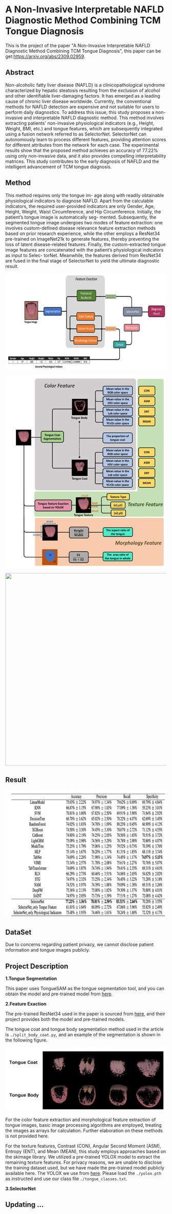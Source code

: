 # A Non-Invasive Interpretable NAFLD Diagnostic Method Combining TCM Tongue Diagnosis
This is the project of the paper "A Non-Invasive Interpretable NAFLD Diagnostic Method Combining TCM Tongue Diagnosis", this paper can be get:https://arxiv.org/abs/2309.02959.

## Abstract

Non-alcoholic fatty liver disease (NAFLD) is a clinicopathological syndrome characterized by hepatic steatosis resulting from the exclusion of alcohol and other identifiable liver-damaging factors. It has emerged as a leading cause of chronic liver disease worldwide. Currently, the conventional methods for NAFLD detection are expensive and not suitable for users to perform daily diagnostics. To address this issue, this study proposes a non-invasive and interpretable NAFLD diagnostic method. This method involves extracting patients' non-invasive physiological indicators (e.g., Height, Weight, BMI, etc.) and tongue features, which are subsequently integrated using a fusion network referred to as SelectorNet. SelectorNet can autonomously learn to process different features, providing attention scores for different attributes from the network for each case. The experimental results show that the proposed method achieves an accuracy of 77.22\% using only non-invasive data, and it also provides compelling interpretability matrices. This study contributes to the early diagnosis of NAFLD and the intelligent advancement of TCM tongue diagnosis.

## Method

This method requires only the tongue im- age along with readily obtainable physiological indicators to diagnose NAFLD. Apart from the calculable indicators, the required user-provided indicators are only Gender, Age, Height, Weight, Waist Circumference, and Hip Circumference. Initially, the patient’s tongue image is automatically seg- mented. Subsequently, the segmented tongue image undergoes two modes of feature extraction: one involves custom-defined disease relevance feature extraction methods based on prior research experience, while the other employs a ResNet34 pre-trained on ImageNet21k to generate features, thereby preventing the loss of latent disease-related features. Finally, the custom-extracted tongue image features are concatenated with the patient’s physiological indicators as input to Selec- torNet. Meanwhile, the features derived from ResNet34 are fused in the final stage of SelectorNet to yield the ultimate diagnostic result.

<p align="center">
    <img src="https://github.com/cshan-github/SelectorNet/blob/main/0.jpg" width="600" height="300">
  
<p align="center">
    <img src="https://github.com/cshan-github/SelectorNet/blob/main/1.jpg" width="500" height="600">

<p align="center">
    <img src="https://github.com/cshan-github/SelectorNet/blob/main/2.jpg" width="800" height="600">

## Result 

<p align="center">
    <img src="https://github.com/cshan-github/SelectorNet/blob/main/result.jpg" width="800" height="400">

## DataSet

Due to concerns regarding patient privacy, we cannot disclose patient information and tongue images publicly.

## Project Description

**1.Tongue Segmentation**

This paper uses TongueSAM as the tongue segmentation tool, and you can obtain the model and pre-trained model from [here](https://github.com/cshan-github/TongueSAM).

**2.Feature Exaction**

The pre-trained ResNet34 used in the paper is sourced from [here](https://github.com/WZMIAOMIAO/deep-learning-for-image-processing/tree/master/pytorch_classification/Test5_resnet), and their project provides both the model and pre-trained models.

The tongue coat and tongue body segmentation method used in the article is ```./split_body_coat.py```, and an example of the segmentation is shown in the following figure.

<p align="center">
    <img src="https://github.com/cshan-github/SelectorNet/blob/main/3.jpg" width="500" height="200">

For the color feature extraction and morphological feature extraction of tongue images, basic image processing algorithms are employed, treating the images as arrays for calculation. Further elaboration on these methods is not provided here.

For the texture features, Contrast (CON), Angular Second Moment (ASM), Entropy (ENT), and Mean (MEAN), this study employs approaches based on the skimage library. We utilized a pre-trained YOLOX model to extract the remaining texture features. For privacy reasons, we are unable to disclose the training dataset used, but we have made the pre-trained model publicly available here. The YOLOX we use from [here](https://github.com/bubbliiiing/yolox-pytorch). Please load the ```./yolox.pth``` as instructed and use our class file ```./tongue_classes.txt```.

**3.SelectorNet**





## Updating ...
